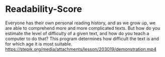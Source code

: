 # Readability-Score
Everyone has their own personal reading history, and as we grow up, we are able to comprehend more and more complicated texts.
But how do you estimate the level of difficulty of a given text, and how do you teach a computer to do that?
This program determines how difficult the text is and for which age it is most suitable.
https://stepik.org/media/attachments/lesson/203019/demonstration.mp4
